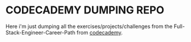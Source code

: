 # CODECADEMY DUMPING REPO

Here i'm just dumping all the exercises/projects/challenges from the Full-Stack-Engineer-Career-Path from [codecademy](https://codecademy.com). 
